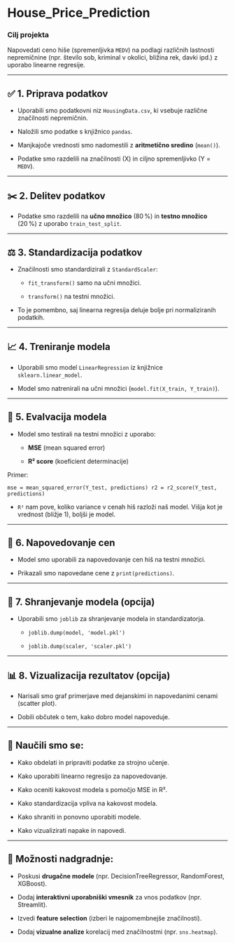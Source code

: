 # House_Price_Prediction

### **Cilj projekta**

Napovedati ceno hiše (spremenljivka `MEDV`) na podlagi različnih lastnosti nepremičnine (npr. število sob, kriminal v okolici, bližina rek, davki ipd.) z uporabo linearne regresije.

---

## ✅ 1. **Priprava podatkov**

- Uporabili smo podatkovni niz `HousingData.csv`, ki vsebuje različne značilnosti nepremičnin.

- Naložili smo podatke s knjižnico `pandas`.

- Manjkajoče vrednosti smo nadomestili z **aritmetično sredino** (`mean()`).

- Podatke smo razdelili na značilnosti (X) in ciljno spremenljivko (Y = `MEDV`).


---

## ✂️ 2. **Delitev podatkov**

- Podatke smo razdelili na **učno množico** (80 %) in **testno množico** (20 %) z uporabo `train_test_split`.


---

## ⚖️ 3. **Standardizacija podatkov**

- Značilnosti smo standardizirali z `StandardScaler`:

	- `fit_transform()` samo na učni množici.

    - `transform()` na testni množici.

- To je pomembno, saj linearna regresija deluje bolje pri normaliziranih podatkih.

---

## 📈 4. **Treniranje modela**

- Uporabili smo model `LinearRegression` iz knjižnice `sklearn.linear_model`.

- Model smo natrenirali na učni množici (`model.fit(X_train, Y_train)`).


---

## 🧪 5. **Evalvacija modela**

- Model smo testirali na testni množici z uporabo:

    - **MSE** (mean squared error)

    - **R² score** (koeficient determinacije)


Primer:
```
mse = mean_squared_error(Y_test, predictions) r2 = r2_score(Y_test, predictions)
`````

- `R²` nam pove, koliko variance v cenah hiš razloži naš model. Višja kot je vrednost (bližje 1), boljši je model.

---

## 🧮 6. **Napovedovanje cen**

- Model smo uporabili za napovedovanje cen hiš na testni množici.

- Prikazali smo napovedane cene z `print(predictions)`.


---

## 💾 7. **Shranjevanje modela (opcija)**

- Uporabili smo `joblib` za shranjevanje modela in standardizatorja.

    - `joblib.dump(model, 'model.pkl')`

    - `joblib.dump(scaler, 'scaler.pkl')`


---

## 📊 8. **Vizualizacija rezultatov (opcija)**

- Narisali smo graf primerjave med dejanskimi in napovedanimi cenami (scatter plot).

- Dobili občutek o tem, kako dobro model napoveduje.


---

## 🧠 Naučili smo se:

- Kako obdelati in pripraviti podatke za strojno učenje.

- Kako uporabiti linearno regresijo za napovedovanje.

- Kako oceniti kakovost modela s pomočjo MSE in R².

- Kako standardizacija vpliva na kakovost modela.

- Kako shraniti in ponovno uporabiti modele.

- Kako vizualizirati napake in napovedi.

---

## 🚀 Možnosti nadgradnje:

- Poskusi **drugačne modele** (npr. DecisionTreeRegressor, RandomForest, XGBoost).

- Dodaj **interaktivni uporabniški vmesnik** za vnos podatkov (npr. Streamlit).

- Izvedi **feature selection** (izberi le najpomembnejše značilnosti).

- Dodaj **vizualne analize** korelacij med značilnostmi (npr. `sns.heatmap`).

